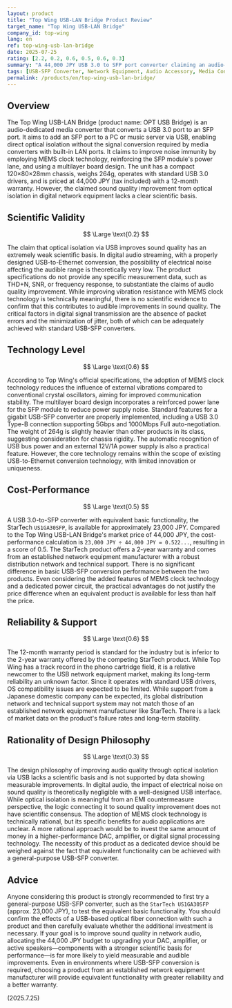 ```yaml
---
layout: product
title: "Top Wing USB-LAN Bridge Product Review"
target_name: "Top Wing USB-LAN Bridge"
company_id: top-wing
lang: en
ref: top-wing-usb-lan-bridge
date: 2025-07-25
rating: [2.2, 0.2, 0.6, 0.5, 0.6, 0.3]
summary: "A 44,000 JPY USB 3.0 to SFP port converter claiming an audio-specific design. While providing basic functionality equivalent to StarTech products, it makes scientifically unsubstantiated claims of sound quality improvement."
tags: [USB-SFP Converter, Network Equipment, Audio Accessory, Media Converter]
permalink: /products/en/top-wing-usb-lan-bridge/
---
```


## Overview

The Top Wing USB-LAN Bridge (product name: OPT USB Bridge) is an audio-dedicated media converter that converts a USB 3.0 port to an SFP port. It aims to add an SFP port to a PC or music server via USB, enabling direct optical isolation without the signal conversion required by media converters with built-in LAN ports. It claims to improve noise immunity by employing MEMS clock technology, reinforcing the SFP module's power lane, and using a multilayer board design. The unit has a compact 120×80×28mm chassis, weighs 264g, operates with standard USB 3.0 drivers, and is priced at 44,000 JPY (tax included) with a 12-month warranty. However, the claimed sound quality improvement from optical isolation in digital network equipment lacks a clear scientific basis.

## Scientific Validity

$$ \Large \text{0.2} $$

The claim that optical isolation via USB improves sound quality has an extremely weak scientific basis. In digital audio streaming, with a properly designed USB-to-Ethernet conversion, the possibility of electrical noise affecting the audible range is theoretically very low. The product specifications do not provide any specific measurement data, such as THD+N, SNR, or frequency response, to substantiate the claims of audio quality improvement. While improving vibration resistance with MEMS clock technology is technically meaningful, there is no scientific evidence to confirm that this contributes to audible improvements in sound quality. The critical factors in digital signal transmission are the absence of packet errors and the minimization of jitter, both of which can be adequately achieved with standard USB-SFP converters.

## Technology Level

$$ \Large \text{0.6} $$

According to Top Wing's official specifications, the adoption of MEMS clock technology reduces the influence of external vibrations compared to conventional crystal oscillators, aiming for improved communication stability. The multilayer board design incorporates a reinforced power lane for the SFP module to reduce power supply noise. Standard features for a gigabit USB-SFP converter are properly implemented, including a USB 3.0 Type-B connection supporting 5Gbps and 1000Mbps Full auto-negotiation. The weight of 264g is slightly heavier than other products in its class, suggesting consideration for chassis rigidity. The automatic recognition of USB bus power and an external 12V/1A power supply is also a practical feature. However, the core technology remains within the scope of existing USB-to-Ethernet conversion technology, with limited innovation or uniqueness.

## Cost-Performance

$$ \Large \text{0.5} $$

A USB 3.0-to-SFP converter with equivalent basic functionality, the StarTech `US1GA30SFP`, is available for approximately 23,000 JPY. Compared to the Top Wing USB-LAN Bridge's market price of 44,000 JPY, the cost-performance calculation is `23,000 JPY ÷ 44,000 JPY = 0.522...`, resulting in a score of 0.5. The StarTech product offers a 2-year warranty and comes from an established network equipment manufacturer with a robust distribution network and technical support. There is no significant difference in basic USB-SFP conversion performance between the two products. Even considering the added features of MEMS clock technology and a dedicated power circuit, the practical advantages do not justify the price difference when an equivalent product is available for less than half the price.

## Reliability & Support

$$ \Large \text{0.6} $$

The 12-month warranty period is standard for the industry but is inferior to the 2-year warranty offered by the competing StarTech product. While Top Wing has a track record in the phono cartridge field, it is a relative newcomer to the USB network equipment market, making its long-term reliability an unknown factor. Since it operates with standard USB drivers, OS compatibility issues are expected to be limited. While support from a Japanese domestic company can be expected, its global distribution network and technical support system may not match those of an established network equipment manufacturer like StarTech. There is a lack of market data on the product's failure rates and long-term stability.

## Rationality of Design Philosophy

$$ \Large \text{0.3} $$

The design philosophy of improving audio quality through optical isolation via USB lacks a scientific basis and is not supported by data showing measurable improvements. In digital audio, the impact of electrical noise on sound quality is theoretically negligible with a well-designed USB interface. While optical isolation is meaningful from an EMI countermeasure perspective, the logic connecting it to sound quality improvement does not have scientific consensus. The adoption of MEMS clock technology is technically rational, but its specific benefits for audio applications are unclear. A more rational approach would be to invest the same amount of money in a higher-performance DAC, amplifier, or digital signal processing technology. The necessity of this product as a dedicated device should be weighed against the fact that equivalent functionality can be achieved with a general-purpose USB-SFP converter.

## Advice

Anyone considering this product is strongly recommended to first try a general-purpose USB-SFP converter, such as the `StarTech US1GA30SFP` (approx. 23,000 JPY), to test the equivalent basic functionality. You should confirm the effects of a USB-based optical fiber connection with such a product and then carefully evaluate whether the additional investment is necessary. If your goal is to improve sound quality in network audio, allocating the 44,000 JPY budget to upgrading your DAC, amplifier, or active speakers—components with a stronger scientific basis for performance—is far more likely to yield measurable and audible improvements. Even in environments where USB-SFP conversion is required, choosing a product from an established network equipment manufacturer will provide equivalent functionality with greater reliability and a better warranty.

(2025.7.25)
